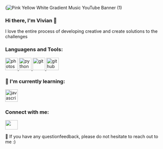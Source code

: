 (![Pink Yellow White Gradient Music YouTube Banner (1)](https://github.com/pinheirovivian/pinheirovivian/assets/117175958/d27a86e1-60a1-418f-85c8-c4582ced469a)

### Hi there, I'm Vivian 👋
I love the entire process of developing creative and create solutions to the challenges

<h3 align="left">Languagens and Tools:</h3>
<p align="left"> <a href="https://www.photoshop.com/en" target="_blank"> <img src="https://devicons.github.io/devicon/devicon.git/icons/photoshop/photoshop-plain.svg" alt="photoshop" width="40" height="40"/> </a> <a href="https://www.python.org" target="_blank"> <img src="https://devicons.github.io/devicon/devicon.git/icons/python/python-original.svg" alt="python" width="40" height="40"/> </a> 
<a href="https://www.git.com" target="_blank"> <img src="https://devicons.github.io/devicon/git/git-original-wordmark.svg" alt="git" width="40" height="40"/> </a> 
<a href="https://www.git.com" target="_blank"> <img src="https://devicons.github.io/devicon/github/github-original-wordmark.svg" alt="github" width="40" height="40"/> </a> </p>

<h3 align="left">🌱 I'm currently learning:</h3>
<p align="left"> <a href="https://www.javascript.com" target="_blank"> <img src="https://devicons.github.io/devicon/devicon.git/icons/javascript/javascript-original.svg" alt="javascript" width="40" height="40"/> </a> 

<h3 align="left">Connect with me:</h3>
<p align="left">
<a href="seu link" target="blank"><img align="center" src="https://cdn.jsdelivr.net/npm/simple-icons@3.0.1/icons/linkedin.svg" alt="" height="30" width="40" /></a> </p>
💬 If you have any questionfeedback, please do not hesitate to reach out to me :)
